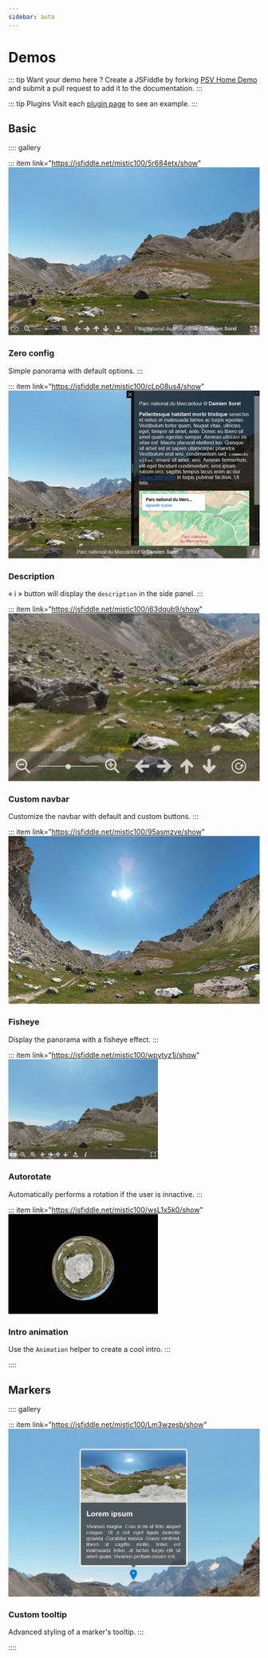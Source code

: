 ```yaml
---
sidebar: auto
---
```


# Demos

::: tip Want your demo here ?
Create a JSFiddle by forking [PSV Home Demo](https://jsfiddle.net/mistic100/5r684etx/) and submit a pull request to add it to the documentation.
:::

::: tip Plugins
Visit each [plugin page](../plugins/) to see an example.
:::

## Basic

:::: gallery

::: item link="https://jsfiddle.net/mistic100/5r684etx/show"
![](../images/demos/default.jpg)
### Zero config
Simple panorama with default options.
:::

::: item link="https://jsfiddle.net/mistic100/cLp08us4/show"
![](../images/demos/description.jpg)
### Description
&laquo; i &raquo; button will display the `description` in the side panel.
:::

::: item link="https://jsfiddle.net/mistic100/j63dqub9/show"
![](../images/demos/navbar.jpg)
### Custom navbar
Customize the navbar with default and custom buttons.
:::

::: item link="https://jsfiddle.net/mistic100/95asmzve/show"
![](../images/demos/fisheye.jpg)
### Fisheye
Display the panorama with a fisheye effect.
:::

::: item link="https://jsfiddle.net/mistic100/wpvtyz1j/show"
![](../images/demos/autorotate.gif)
### Autorotate
Automatically performs a rotation if the user is innactive.
:::

::: item link="https://jsfiddle.net/mistic100/wsL1x5k0/show"
![](../images/demos/animation.gif)
### Intro animation
Use the `Animation` helper to create a cool intro.
:::

::::


## Markers

:::: gallery

::: item link="https://jsfiddle.net/mistic100/Lm3wzesb/show"
![](../images/demos/custom-marker.jpg)
### Custom tooltip
Advanced styling of a marker's tooltip.
:::

::::
